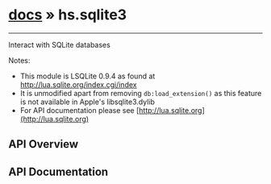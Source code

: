 # [docs](index.md) » hs.sqlite3
---

Interact with SQLite databases

Notes:
 * This module is LSQLite 0.9.4 as found at http://lua.sqlite.org/index.cgi/index
 * It is unmodified apart from removing `db:load_extension()` as this feature is not available in Apple's libsqlite3.dylib
 * For API documentation please see [http://lua.sqlite.org](http://lua.sqlite.org)

## API Overview

## API Documentation
